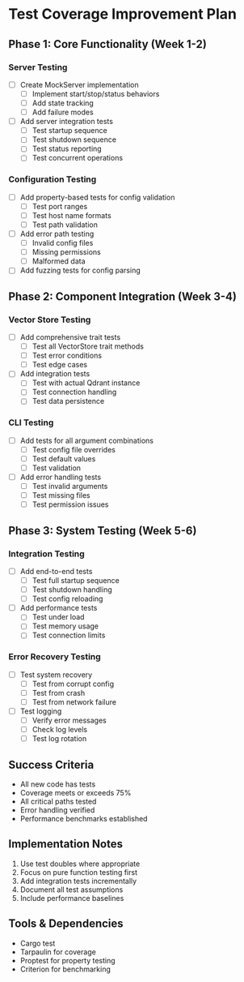 # Test Coverage Improvement Plan

## Phase 1: Core Functionality (Week 1-2)

### Server Testing
- [ ] Create MockServer implementation
  - [ ] Implement start/stop/status behaviors
  - [ ] Add state tracking
  - [ ] Add failure modes
- [ ] Add server integration tests
  - [ ] Test startup sequence
  - [ ] Test shutdown sequence
  - [ ] Test status reporting
  - [ ] Test concurrent operations

### Configuration Testing
- [ ] Add property-based tests for config validation
  - [ ] Test port ranges
  - [ ] Test host name formats
  - [ ] Test path validation
- [ ] Add error path testing
  - [ ] Invalid config files
  - [ ] Missing permissions
  - [ ] Malformed data
- [ ] Add fuzzing tests for config parsing

## Phase 2: Component Integration (Week 3-4)

### Vector Store Testing
- [ ] Add comprehensive trait tests
  - [ ] Test all VectorStore trait methods
  - [ ] Test error conditions
  - [ ] Test edge cases
- [ ] Add integration tests
  - [ ] Test with actual Qdrant instance
  - [ ] Test connection handling
  - [ ] Test data persistence

### CLI Testing
- [ ] Add tests for all argument combinations
  - [ ] Test config file overrides
  - [ ] Test default values
  - [ ] Test validation
- [ ] Add error handling tests
  - [ ] Test invalid arguments
  - [ ] Test missing files
  - [ ] Test permission issues

## Phase 3: System Testing (Week 5-6)

### Integration Testing
- [ ] Add end-to-end tests
  - [ ] Test full startup sequence
  - [ ] Test shutdown handling
  - [ ] Test config reloading
- [ ] Add performance tests
  - [ ] Test under load
  - [ ] Test memory usage
  - [ ] Test connection limits

### Error Recovery Testing
- [ ] Test system recovery
  - [ ] Test from corrupt config
  - [ ] Test from crash
  - [ ] Test from network failure
- [ ] Test logging
  - [ ] Verify error messages
  - [ ] Check log levels
  - [ ] Test log rotation

## Success Criteria
- All new code has tests
- Coverage meets or exceeds 75%
- All critical paths tested
- Error handling verified
- Performance benchmarks established

## Implementation Notes
1. Use test doubles where appropriate
2. Focus on pure function testing first
3. Add integration tests incrementally
4. Document all test assumptions
5. Include performance baselines

## Tools & Dependencies
- Cargo test
- Tarpaulin for coverage
- Proptest for property testing
- Criterion for benchmarking
